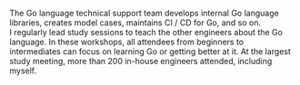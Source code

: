 The Go language technical support team develops internal Go language libraries, creates model cases, maintains CI / CD for Go, and so on.  
I regularly lead study sessions to teach the other engineers about the Go language. In these workshops, all attendees from beginners to intermediates can focus on learning Go or getting better at it. At the largest study meeting, more than 200 in-house engineers attended, including myself.  

